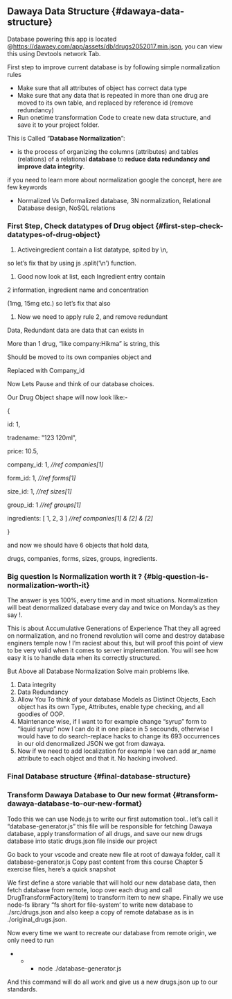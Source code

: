 ## Dawaya Data Structure {#dawaya-data-structure}

Database powering this app is located @https://dawaey.com/app/assets/db/drugs2052017.min.json, you can view this using Devtools network Tab.

First step to improve current database is by following simple normalization rules

*   Make sure that all attributes of object has correct data type
*   Make sure that any data that is repeated in more than one drug are moved to its own table, and replaced by reference id (remove redundancy)
*   Run onetime transformation Code to create new data structure, and save it to your project folder.

This is Called “**Database Normalization**”:

*   is the process of organizing the columns (attributes) and tables (relations) of a relational **database** to **reduce data redundancy and improve data integrity**.

if you need to learn more about normalization google the concept, here are few keywords

*   Normalized Vs Deformalized database, 3N normalization, Relational Database design, NoSQL relations

### First Step, Check datatypes of Drug object {#first-step-check-datatypes-of-drug-object}

1.  Activeingredient contain a list datatype, spited by \n,

so let’s fix that by using js .split(‘\n’) function.

1.  Good now look at list, each Ingredient entry contain

2 information, ingredient name and concentration

(1mg, 15mg etc.) so let’s fix that also

1.  Now we need to apply rule 2, and remove redundant

Data, Redundant data are data that can exists in

More than 1 drug, “like company:Hikma” is string, this

Should be moved to its own companies object and

Replaced with Company_id

Now Lets Pause and think of our database choices.

Our Drug Object shape will now look like:-

{

id: 1,

tradename: &quot;123 120ml&quot;,

price: 10.5,

company_id: 1, _//ref companies[1]_

form_id: 1, _//ref forms[1]_

size_id: 1, _//ref sizes[1]_

group_id: 1 _//ref groups[1]_

ingredients: [ 1, 2, 3 ] _//ref companies[1] &amp; [2] &amp; [2]_

}

and now we should have 6 objects that hold data,

drugs, companies, forms, sizes, groups, ingredients.

### Big question Is Normalization worth it ? {#big-question-is-normalization-worth-it}

The answer is yes 100%, every time and in most situations. Normalization will beat denormalized database every day and twice on Monday’s as they say !.

This is about Accumulative Generations of Experience That they all agreed on normalization, and no fronend revolution will come and destroy database enginers temple now ! I’m raciest about this, but will proof this point of view to be very valid when it comes to server implementation. You will see how easy it is to handle data when its correctly structured.

But Above all Database Normalization Solve main problems like.

1.  Data integrity
2.  Data Redundancy
3.  Allow You To think of your database Models as Distinct Objects, Each object has its own Type, Attributes, enable type checking, and all goodies of OOP.
4.  Maintenance wise, if I want to for example change “syrup” form to “liquid syrup” now I can do it in one place in 5 secounds, otherwise I would have to do search-replace hacks to change its 693 occurrences in our old denormalized JSON we got from dawaya.
5.  Now if we need to add localization for example ! we can add ar_name attribute to each object and that it. No hacking involved.

### Final Database structure {#final-database-structure}

### Transform Dawaya Database to Our new format {#transform-dawaya-database-to-our-new-format}

Todo this we can use Node.js to write our first automation tool.. let’s call it “database-generator.js” this file will be responsible for fetching Dawaya database, apply transformation of all drugs, and save our new drugs database into static drugs.json file inside our project

Go back to your vscode and create new file at root of dawaya folder, call it database-generator.js Copy past content from this course Chapter 5 exercise files, here’s a quick snapshot

We first define a store variable that will hold our new database data, then fetch database from remote, loop over each drug and call DrugTransformFactory(item) to transform item to new shape. Finally we use node-fs library “fs short for file-system’ to write new database to ./src/drugs.json and also keep a copy of remote database as is in ./original_drugs.json.

Now every time we want to recreate our database from remote origin, we only need to run

*   *   *   node ./database-generator.js

And this command will do all work and give us a new drugs.json up to our standards.